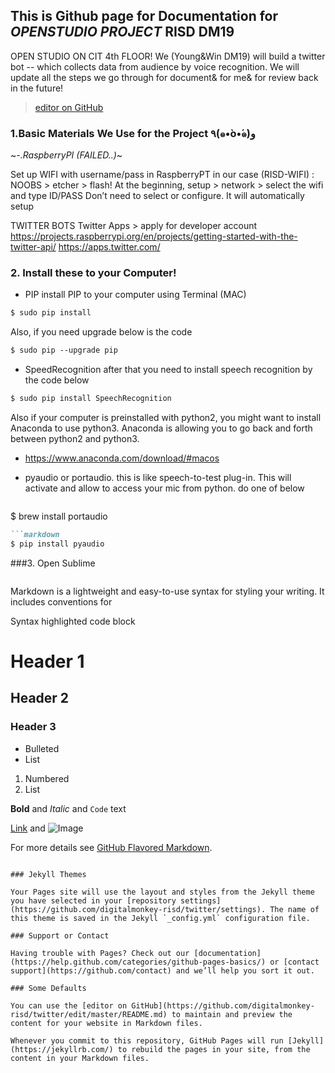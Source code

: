 ## This is Github page for Documentation for *OPENSTUDIO PROJECT* RISD DM19

OPEN STUDIO ON CIT 4th FLOOR!
We (Young&Win DM19) will build a twitter bot -- which collects data from audience by voice recognition.
We will update all the steps we go through for document& for me& for review back in the future!

>[editor on GitHub](https://github.com/digitalmonkey-risd/twitter/edit/master/README.md)


### 1.Basic Materials We Use for the Project ٩(๑•̀o•́๑)و 

~*-.RaspberryPI (FAILED..)*~

Set up WIFI with username/pass in RaspberryPT in our case (RISD-WIFI) :
NOOBS > etcher > flash!
At the beginning, setup > network > select the wifi and type ID/PASS
Don’t need to select or configure. It will automatically setup

TWITTER BOTS
Twitter Apps > apply for developer account
https://projects.raspberrypi.org/en/projects/getting-started-with-the-twitter-api/
https://apps.twitter.com/

### 2. Install these to your Computer!

- PIP
install PIP to your computer using Terminal (MAC)
```markdown
$ sudo pip install 
```
Also, if you need upgrade below is the code
```markdown
$ sudo pip --upgrade pip
```

- SpeedRecognition
after that you need to install speech recognition by the code below
```markdown
$ sudo pip install SpeechRecognition
```

Also if your computer is preinstalled with python2, you might want to install Anaconda to use python3.
Anaconda is allowing you to go back and forth between python2 and python3.
- https://www.anaconda.com/download/#macos

- pyaudio or portaudio.
  this is like speech-to-test plug-in. This will activate and allow to access your mic from python. 
  do one of below
  ```markdown
$ brew install portaudio
```markdown
```markdown
$ pip install pyaudio
```

###3. Open Sublime 
```markdown

```


Markdown is a lightweight and easy-to-use syntax for styling your writing. It includes conventions for

Syntax highlighted code block

# Header 1
## Header 2
### Header 3

- Bulleted
- List

1. Numbered
2. List

**Bold** and _Italic_ and `Code` text

[Link](url) and ![Image](src)


For more details see [GitHub Flavored Markdown](https://guides.github.com/features/mastering-markdown/).

```

### Jekyll Themes

Your Pages site will use the layout and styles from the Jekyll theme you have selected in your [repository settings](https://github.com/digitalmonkey-risd/twitter/settings). The name of this theme is saved in the Jekyll `_config.yml` configuration file.

### Support or Contact

Having trouble with Pages? Check out our [documentation](https://help.github.com/categories/github-pages-basics/) or [contact support](https://github.com/contact) and we’ll help you sort it out.

### Some Defaults

You can use the [editor on GitHub](https://github.com/digitalmonkey-risd/twitter/edit/master/README.md) to maintain and preview the content for your website in Markdown files.

Whenever you commit to this repository, GitHub Pages will run [Jekyll](https://jekyllrb.com/) to rebuild the pages in your site, from the content in your Markdown files.

